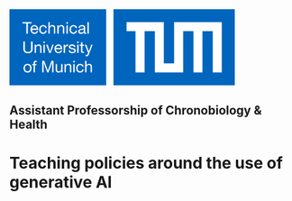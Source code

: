 <img src="https://github.com/tscnlab/Teaching_GenAIUse/blob/main/logo_tum.png" width="400"/>

## Assistant Professorship of Chronobiology & Health

# Teaching policies around the use of generative AI
